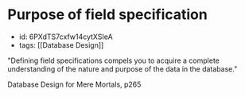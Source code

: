 # Purpose of field specification
* id: 6PXdTS7cxfw14cytXSIeA
* tags: [[Database Design]]

"Defining field specifications compels you to acquire a complete understanding of the nature and purpose of the data in the database."

Database Design for Mere Mortals, p265